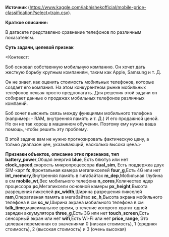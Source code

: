 **Источник** (https://www.kaggle.com/iabhishekofficial/mobile-price-classification?select=train.csv).

**Краткое описание:** 

В датасете представлено сравнение телефонов по различным показателям.

**Суть задачи, целевой признак**

<Контекст:

Боб основал собственную мобильную компанию. Он хочет дать жесткую борьбу крупным компаниям, таким как Apple, Samsung и т. Д.

Он не знает, как оценить стоимость мобильных телефонов, которые создает его компания. На этом конкурентном рынке мобильных телефонов нельзя просто предполагать. Для решения этой задачи он собирает данные о продажах мобильных телефонов различных компаний.

Боб хочет выяснить связь между функциями мобильного телефона (например: - RAM, внутренняя память и т. Д.) И его продажной ценой. Но он не так хорош в машинном обучении. Поэтому ему нужна ваша помощь, чтобы решить эту проблему.

В этой задаче вам не нужно прогнозировать фактическую цену, а только диапазон цен, указывающий, насколько высока цена.>


**Признаки объектов, описание этих признаков, тип**
**battery_power**,Общая энергия
**blue**, Есть блютуз или нет
**clock_speed**,скорость микропроцессора
**dual_sim**, Есть поддержка двух SIM-карт
**fc**,Фронтальная камера мегапикселей
**four_g**,Есть 4G или нет
**int_memory**,Внутренняя память в гигабайтах
**m_dep**,Мобильная глубина в см
**mobile_wt**,Вес мобильного телефона
**n_cores**,Количество ядер процессора
**pc**,Мегапиксели основной камеры
**px_height**,Высота разрешения пикселей
**px_width**,Ширина разрешения пикселей
**ram**,Оперативная память в мегабайтах
**sc_h**,Высота экрана мобильного телефона в см
**sc_w**,Ширина экрана мобильного телефона в см
**talk_time**,максимальное время, в течение которого хватит одной зарядки аккумулятора
**three_g**,Есть 3G или нет
**touch_screen**,Есть сенсорный экран или нет
**wifi**,Есть Wi-Fi или нет
**price_range**, Это целевая переменная со значениями 0 (низкая стоимость), 1 (средняя стоимость), 2 (высокая стоимость) и 3 (очень высокая)

